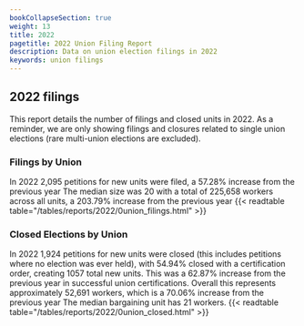 ```yaml
---
bookCollapseSection: true
weight: 13
title: 2022
pagetitle: 2022 Union Filing Report
description: Data on union election filings in 2022
keywords: union filings
---
```


## 2022 filings

This report details the number of filings and closed units in 2022. As a reminder, we are only showing filings and closures related to single union elections (rare multi-union elections are excluded).

### Filings by Union
In 2022 2,095 petitions for new units were filed, a 57.28% increase from the previous year The median size was 20 with a total of 225,658 workers across all units, a 203.79% increase from the previous year
{{< readtable table="/tables/reports/2022/0union_filings.html" >}}

### Closed Elections by Union
In 2022 1,924 petitions for new units were closed (this includes petitions where no election was ever held), with 54.94% closed with a certification order, creating 1057 total new units. This was a 62.87% increase from the previous year in successful union certifications. Overall this represents approximately 52,691 workers, which is a 70.06% increase from the previous year The median bargaining unit has 21 workers.
{{< readtable table="/tables/reports/2022/0union_closed.html" >}}
